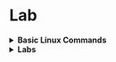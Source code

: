 # Lab

<details>
<summary><strong>Basic Linux Commands</strong></summary>
<br>

1. `cd` - To navigate between the directories
2. `ls`, `ltr` - List directory contents, in long format sorted by modification time similar to `ll`
3. `ls --help` - Displays the help information for the `ls` command
4. For more commands refer [Basic Linux Cmds](https://www.geeksforgeeks.org/basic-linux-commands/)

</details>

<details>
<summary><strong>Labs</strong></summary>
<br>

1. Navigate to the OpenLANE directory:
```
cd Desktop/work/tools/openlane_working_dir/openlane
```
2. Start the Docker container and to use the open lane  OpenLANE shell:
```
docker
./flow.tcl -interactive
```
![openlane startup](https://github.com/Akkshayul1234/Nasscom-VSD/assets/37902660/7145ed52-c1b8-46a8-9d5a-7731c14ff422)

- Import the nesscary package to run the flow by using the following command
```
package require openlane 0.9
```
- For more on OpenLANE installation and flow - [efabless repo](https://github.com/efabless/openlane)

## Setting up OpenLANE Environment

3. Prepare the design in the OpenLANE shell:
```
prep -design picorv32a
```
![design prep](https://github.com/Akkshayul1234/Nasscom-VSD/assets/37902660/525dce4b-8d97-4607-bd16-3c7621c8fd6a)

- The design is present in this directory
```
/Desktop/work/tools/openlane_working_dir/openlane/designs/picorv32a
```
- After the design prep is completed a new `runs` folder will be created 

![runs folder](https://github.com/Akkshayul1234/Nasscom-VSD/assets/37902660/1878b652-9e01-4f59-8f68-5d5305039f92)

- This folder consists of the following contents.

![run folder contents](https://github.com/Akkshayul1234/Nasscom-VSD/assets/37902660/19f9c44b-dc6f-4b85-8d93-2a3e7d0eac7f)

## Synthesis 

- Command:
```
 run_synthesis
```
![synthesis successfull](https://github.com/Akkshayul1234/Nasscom-VSD/assets/37902660/21f98b7d-71c0-4f5c-b7cb-ab091e6d7751)

- After the Synthesis is Successfull the results are updated in the `reports/synthesis` folder.

![flop ratio](https://github.com/Akkshayul1234/Nasscom-VSD/assets/37902660/3d48b9cf-9169-4c70-933a-68373ce215a3)

- From this we can calculate the
```math
Flop\ Ratio = \frac{Number\ of\ D\ Flip\ Flops}{Total\ Number\ of\ Cells}  = \frac{1613}{14876} = 0.1084
```
- In terms of % = Flop Ratio * 100 = `10.84 %`

## Floorplan (FP)

- Before running the FP, if we want to add any switches or change any values we should add these in `designs/picorv32a/sky130A_sky130_fd_sc_hd_config.tcl` as this is the pdk specific file that overrides the normal `config.tcl` and also the `floorplan.tcl` file.

- Command:
  ```
  run_floorplan
  ```
  ![floorplan successfull](https://github.com/Akkshayul1234/Nasscom-VSD/assets/37902660/6b135085-ff4d-470d-b4e7-261958afdc52)

  - After the floorplan is sucessfull we get these files in results directory.

    ![floorplan results](https://github.com/Akkshayul1234/Nasscom-VSD/assets/37902660/1d5cca4b-65b4-490d-b8ff-9223a4999135)

  - `picorv32a.floorplan.def.png`

    ![picorv32a.floorplan.def.png](https://github.com/Akkshayul1234/Nasscom-VSD/assets/37902660/d9a7af80-457d-436e-ae6b-912e34b36082)

  - inside the `.def` file, we have the info that can help us in measuring the size of the die

    ![def file](https://github.com/Akkshayul1234/Nasscom-VSD/assets/37902660/680559bf-6378-4440-8428-ddcc87248af7)

```math
Given\ 1000\ Unit\ Distance = 1\ Micron
```
```math
Die\ width = 660685 \ in \ unit \  distance
```
```math
Die\ height = 671405 \ in \ unit \  distance
```

```math
Die\ width = \frac{660685}{1000} = 660.685\ Microns
```
```math
Die\ height = \frac{671405}{1000} = 671.405\ Microns
```
```math
Area\ of\ die = 660.685 * 671.405 = 443587.212425\ Sq\ Microns
```
## MAGIC
- Magic is a layout tool that helps us to view the chip layout of what we created in the floorplanning stage
- Invoking the magic tool, requires the `lef` & `def` files along with the PDK's `.tech` file in order to map and view the floorplan in magic.
  
  ```
  magic -T /home/vsduser/Desktop/work/tools/openlane_working_dir/pdks/sky130A/libs.tech/magic/sky130A.tech lef read ../../tmp/merged.lef def read picorv32a.floorplan.def &
  ```



  





















